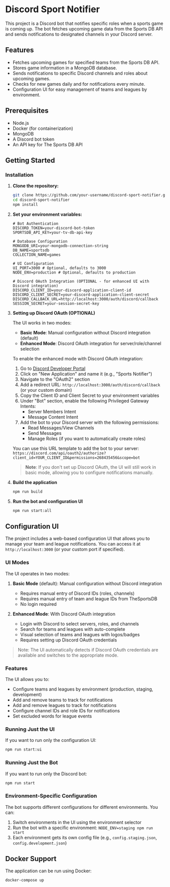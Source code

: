 # Discord Sport Notifier

This project is a Discord bot that notifies specific roles when a sports game is coming up. The bot fetches upcoming game data from the Sports DB API and sends notifications to designated channels in your Discord server.

## Features

- Fetches upcoming games for specified teams from the Sports DB API.
- Stores game information in a MongoDB database.
- Sends notifications to specific Discord channels and roles about upcoming games.
- Checks for new games daily and for notifications every minute.
- Configuration UI for easy management of teams and leagues by environment.

## Prerequisites

- Node.js
- Docker (for containerization)
- MongoDB
- A Discord bot token
- An API key for The Sports DB API

## Getting Started

### Installation

1. **Clone the repository:**
   ```sh
   git clone https://github.com/your-username/discord-sport-notifier.git
   cd discord-sport-notifier
   npm install
   ```
2. **Set your environment variables:**
    ```
    # Bot Authentication
    DISCORD_TOKEN=your-discord-bot-token
    SPORTSDB_API_KEY=your-tv-db-api-key
    
    # Database Configuration
    MONGODB_URI=your-mongodb-connection-string
    DB_NAME=sportsdb
    COLLECTION_NAME=games
    
    # UI Configuration
    UI_PORT=3000 # Optional, defaults to 3000
    NODE_ENV=production # Optional, defaults to production
    
    # Discord OAuth Integration (OPTIONAL - for enhanced UI with Discord integration)
    DISCORD_CLIENT_ID=your-discord-application-client-id
    DISCORD_CLIENT_SECRET=your-discord-application-client-secret
    DISCORD_CALLBACK_URL=http://localhost:3000/auth/discord/callback
    SESSION_SECRET=your-session-secret-key
    ```

3. **Setting up Discord OAuth (OPTIONAL)**
   
   The UI works in two modes:
   - **Basic Mode**: Manual configuration without Discord integration (default)
   - **Enhanced Mode**: Discord OAuth integration for server/role/channel selection

   To enable the enhanced mode with Discord OAuth integration:
   
   1. Go to [Discord Developer Portal](https://discord.com/developers/applications)
   2. Click on "New Application" and name it (e.g., "Sports Notifier")
   3. Navigate to the "OAuth2" section
   4. Add a redirect URL: `http://localhost:3000/auth/discord/callback` (or your custom domain)
   5. Copy the Client ID and Client Secret to your environment variables
   6. Under "Bot" section, enable the following Privileged Gateway Intents:
      - Server Members Intent
      - Message Content Intent
   7. Add the bot to your Discord server with the following permissions:
      - Read Messages/View Channels
      - Send Messages
      - Manage Roles (if you want to automatically create roles)
   
   You can use this URL template to add the bot to your server:
   `https://discord.com/api/oauth2/authorize?client_id=YOUR_CLIENT_ID&permissions=268435456&scope=bot`
   
   > **Note**: If you don't set up Discord OAuth, the UI will still work in basic mode, allowing you to configure notifications manually.
3. **Build the application**
   ```sh
   npm run build
   ```

4. **Run the bot and configuration UI**
   ```sh
   npm run start:all
   ```

## Configuration UI

The project includes a web-based configuration UI that allows you to manage your team and league notifications. You can access it at `http://localhost:3000` (or your custom port if specified).

### UI Modes

The UI operates in two modes:

1. **Basic Mode** (default): Manual configuration without Discord integration
   - Requires manual entry of Discord IDs (roles, channels)
   - Requires manual entry of team and league IDs from TheSportsDB
   - No login required

2. **Enhanced Mode**: With Discord OAuth integration
   - Login with Discord to select servers, roles, and channels
   - Search for teams and leagues with auto-complete
   - Visual selection of teams and leagues with logos/badges
   - Requires setting up Discord OAuth credentials

> Note: The UI automatically detects if Discord OAuth credentials are available and switches to the appropriate mode.

### Features

The UI allows you to:

- Configure teams and leagues by environment (production, staging, development)
- Add and remove teams to track for notifications
- Add and remove leagues to track for notifications
- Configure channel IDs and role IDs for notifications
- Set excluded words for league events

### Running Just the UI

If you want to run only the configuration UI:

```sh
npm run start:ui
```

### Running Just the Bot

If you want to run only the Discord bot:

```sh
npm run start
```

### Environment-Specific Configuration

The bot supports different configurations for different environments. You can:

1. Switch environments in the UI using the environment selector
2. Run the bot with a specific environment: `NODE_ENV=staging npm run start`
3. Each environment gets its own config file (e.g., `config.staging.json`, `config.development.json`)

## Docker Support

The application can be run using Docker:

```sh
docker-compose up
```
